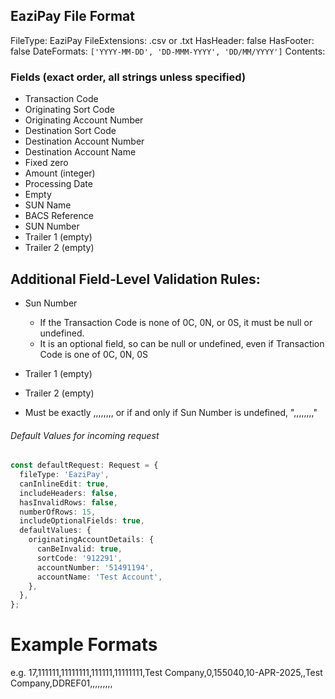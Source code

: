 ## EaziPay File Format

FileType: EaziPay
FileExtensions: .csv or .txt
HasHeader: false
HasFooter: false
DateFormats: `['YYYY-MM-DD', 'DD-MMM-YYYY', 'DD/MM/YYYY']`
Contents:

### Fields (exact order, all strings unless specified)

- Transaction Code
- Originating Sort Code
- Originating Account Number
- Destination Sort Code
- Destination Account Number
- Destination Account Name
- Fixed zero
- Amount (integer)
- Processing Date
- Empty
- SUN Name
- BACS Reference
- SUN Number
- Trailer 1 (empty)
- Trailer 2 (empty)

## Additional Field-Level Validation Rules:

- Sun Number
  - If the Transaction Code is none of 0C, 0N, or 0S, it must be null or undefined.
  - It is an optional field, so can be null or undefined, even if Transaction Code is one of 0C, 0N, 0S

- Trailer 1 (empty)
- Trailer 2 (empty)
- Must be exactly ,,,,,,,, or if and only if Sun Number is undefined, ",,,,,,,,"
  ​

###### Default Values for incoming request

```typescript
const defaultRequest: Request = {
  fileType: 'EaziPay',
  canInlineEdit: true,
  includeHeaders: false,
  hasInvalidRows: false,
  numberOfRows: 15,
  includeOptionalFields: true,
  defaultValues: {
    originatingAccountDetails: {
      canBeInvalid: true,
      sortCode: '912291',
      accountNumber: '51491194',
      accountName: 'Test Account',
    },
  },
};
```

# Example Formats

e.g. 17,111111,11111111,111111,11111111,Test Company,0,155040,10-APR-2025,,Test Company,DDREF01,,,,,,,,,
